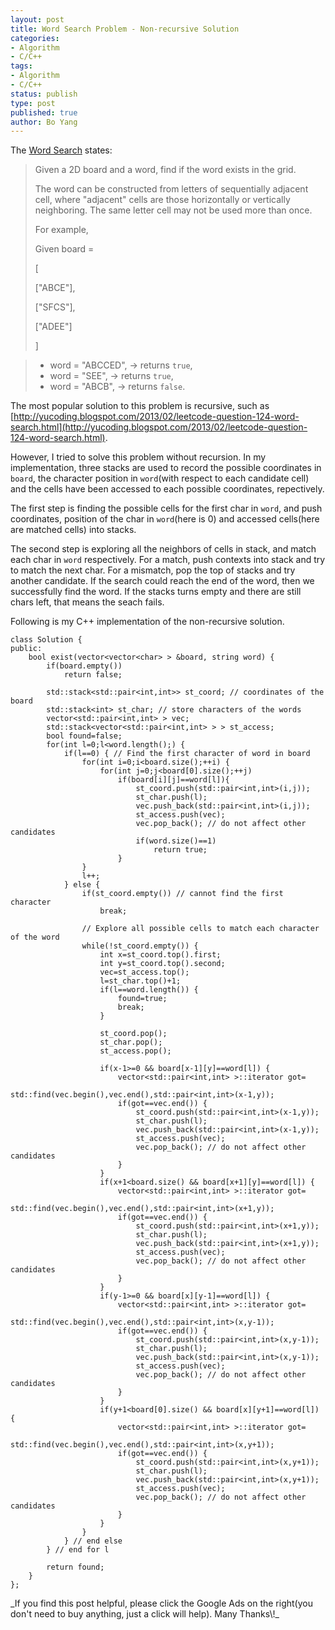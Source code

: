 ```yaml
---
layout: post
title: Word Search Problem - Non-recursive Solution
categories: 
- Algorithm
- C/C++ 
tags:
- Algorithm
- C/C++
status: publish
type: post
published: true
author: Bo Yang
---
```


The [Word Search](https://oj.leetcode.com/problems/word-search/) states:

> Given a 2D board and a word, find if the word exists in the grid.
> 
> The word can be constructed from letters of sequentially adjacent cell, where "adjacent" cells are those horizontally or vertically neighboring. The same letter cell may not be used more than once.
> 
> For example,
>
> Given board =
>
> [
>
>   ["ABCE"],
>
>   ["SFCS"],
>
>   ["ADEE"]
>
> ]

> * word = "ABCCED", -> returns `true`,
> * word = "SEE", -> returns `true`,
> * word = "ABCB", -> returns `false`.

The most popular solution to this problem is recursive, such as [http://yucoding.blogspot.com/2013/02/leetcode-question-124-word-search.html](http://yucoding.blogspot.com/2013/02/leetcode-question-124-word-search.html).

However, I tried to solve this problem without recursion. In my implementation, three stacks are used to record the possible coordinates in `board`, the character position in `word`(with respect to each candidate cell) and the cells have been accessed to each possible coordinates, repectively. 

The first step is finding the possible cells for the first char in `word`, and push coordinates, position of the char in `word`(here is 0) and accessed cells(here are matched cells) into stacks. 

The second step is exploring all the neighbors of cells in stack, and match each char in `word` respectively. For a match, push contexts into stack and try to match the next char. For a mismatch, pop the top of stacks and try another candidate. If the search could reach the end of the word, then we successfully find the word. If the stacks turns empty and there are still chars left, that means the seach fails.

Following is my C++ implementation of the non-recursive solution.

	class Solution {
	public:
	    bool exist(vector<vector<char> > &board, string word) {
			if(board.empty())
				return false;
	
			std::stack<std::pair<int,int>> st_coord; // coordinates of the board
			std::stack<int> st_char; // store characters of the words
			vector<std::pair<int,int> > vec;
			std::stack<vector<std::pair<int,int> > > st_access;
			bool found=false;
	        for(int l=0;l<word.length();) {
				if(l==0) { // Find the first character of word in board
					for(int i=0;i<board.size();++i) {
						for(int j=0;j<board[0].size();++j)
							if(board[i][j]==word[l]){
								st_coord.push(std::pair<int,int>(i,j));
								st_char.push(l);
								vec.push_back(std::pair<int,int>(i,j));
								st_access.push(vec);
								vec.pop_back(); // do not affect other candidates
								if(word.size()==1) 
									return true;
							}
					}
					l++;
				} else {
					if(st_coord.empty()) // cannot find the first character
						break;
	
					// Explore all possible cells to match each character of the word
					while(!st_coord.empty()) {
						int x=st_coord.top().first;
						int y=st_coord.top().second;
						vec=st_access.top();
						l=st_char.top()+1;
						if(l==word.length()) {
							found=true;
							break;
						}
						
						st_coord.pop();
						st_char.pop();
						st_access.pop();
	
						if(x-1>=0 && board[x-1][y]==word[l]) {
							vector<std::pair<int,int> >::iterator got=
								std::find(vec.begin(),vec.end(),std::pair<int,int>(x-1,y));
							if(got==vec.end()) {
								st_coord.push(std::pair<int,int>(x-1,y));
								st_char.push(l);
								vec.push_back(std::pair<int,int>(x-1,y));
								st_access.push(vec);
								vec.pop_back(); // do not affect other candidates
							}
						}
						if(x+1<board.size() && board[x+1][y]==word[l]) {
							vector<std::pair<int,int> >::iterator got=
								std::find(vec.begin(),vec.end(),std::pair<int,int>(x+1,y));
							if(got==vec.end()) {
								st_coord.push(std::pair<int,int>(x+1,y));
								st_char.push(l);
								vec.push_back(std::pair<int,int>(x+1,y));
								st_access.push(vec);
								vec.pop_back(); // do not affect other candidates
							}
						}
						if(y-1>=0 && board[x][y-1]==word[l]) {
							vector<std::pair<int,int> >::iterator got=
								std::find(vec.begin(),vec.end(),std::pair<int,int>(x,y-1));
							if(got==vec.end()) {
								st_coord.push(std::pair<int,int>(x,y-1));
								st_char.push(l);
								vec.push_back(std::pair<int,int>(x,y-1));
								st_access.push(vec);
								vec.pop_back(); // do not affect other candidates
							}
						}
						if(y+1<board[0].size() && board[x][y+1]==word[l]) {
							vector<std::pair<int,int> >::iterator got=
								std::find(vec.begin(),vec.end(),std::pair<int,int>(x,y+1));
							if(got==vec.end()) {
								st_coord.push(std::pair<int,int>(x,y+1));
								st_char.push(l);
								vec.push_back(std::pair<int,int>(x,y+1));
								st_access.push(vec);
								vec.pop_back(); // do not affect other candidates
							}
						}
					}
				} // end else
			} // end for l
	
			return found;
	    }
	};
<p>_If you find this post helpful, please click the Google Ads on the right(you don't need to buy anything, just a click will help). Many Thanks\!_</p>

